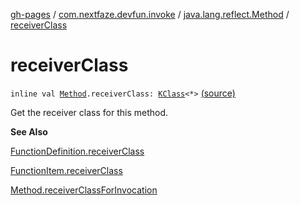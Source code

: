 [gh-pages](../../index.md) / [com.nextfaze.devfun.invoke](../index.md) / [java.lang.reflect.Method](index.md) / [receiverClass](./receiver-class.md)

# receiverClass

`inline val `[`Method`](https://developer.android.com/reference/java/lang/reflect/Method.html)`.receiverClass: `[`KClass`](https://kotlinlang.org/api/latest/jvm/stdlib/kotlin.reflect/-k-class/index.html)`<*>` [(source)](https://github.com/NextFaze/dev-fun/tree/master/devfun/src/main/java/com/nextfaze/devfun/invoke/Extensions.kt#L104)

Get the receiver class for this method.

**See Also**

[FunctionDefinition.receiverClass](../receiver-class.md)

[FunctionItem.receiverClass](../receiver-class.md)

[Method.receiverClassForInvocation](receiver-class-for-invocation.md)

